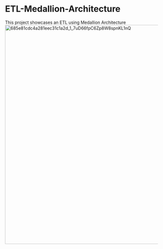 # ETL-Medallion-Architecture
This project showcases an ETL using Medallion Architecture
<img width="1400" height="722" alt="685e81cdc4a281eec31c1a2d_1_7uD66fpC6Zp8W8spnKL1nQ" src="https://github.com/user-attachments/assets/28a34629-a6b2-4f60-bce4-305f8494950e" />
